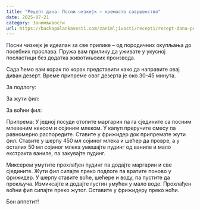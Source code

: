 ```yaml
---
title: "Рецепт дана: Посни чизкејк – кремасто савршенство"
date: 2025-07-21
category: Занимљивости
url: https://backapalankavesti.com/zanimljivosti/recepti/recept-dana-posni-cizkejk-kremasto-savrsenstvo/
---
```


Посни чизкејк је идеалан за све прилике – од породичних окупљања до посебних прослава. Пружа вам прилику да уживате у укусној посластици без додатка животињских производа.

Сада ћемо вам корак по корак представити како да направите овај диван дезерт. Време припреме овог дезерта је око 30-45 минута.

За подлогу:

За жути фил:

За воћни фил:

Припрема:
У једној посуди отопите маргарин па га сједините са посним млевеним кексом и сојиним млеком. У калуп преручите смесу па равномерно распоредите. Ставите у фрижидер док припремате жути фил. Ставите у шерпу 450 мл сојиног млека и шећер да провре, а у осталих 50 мл сојиног млека умешајте пудинг од ваниле и мало екстракта ваниле, па закувајте пудинг.

Миксером умутите прохлађен пудинг па додајте маргарин и све сједините. Жути фил сипајте преко подлоге па вратите поново у фрижидер. У шерпу ставите воће, шећере и воду, па пустите да прокључа. Измиксајте и додајте густин умућен у мало воде. Прохлађен воћни фил сипајте преко жутог. Оставите у фрижидеру преко ноћи.

Бон аппетит!
